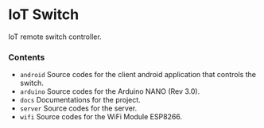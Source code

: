 # IoT Switch

IoT remote switch controller.

### Contents
* `android` Source codes for the client android application that controls the switch.
* `arduino` Source codes for the Arduino NANO (Rev 3.0).
* `docs` Documentations for the project.
* `server` Source codes for the server.
* `wifi` Source codes for the WiFi Module ESP8266.
